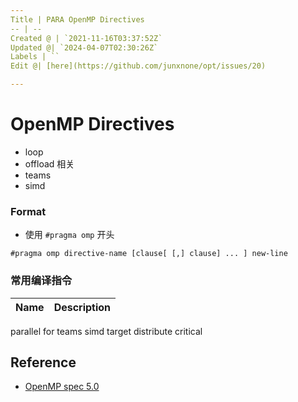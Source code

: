 ```yaml
---
Title | PARA OpenMP Directives
-- | --
Created @ | `2021-11-16T03:37:52Z`
Updated @| `2024-04-07T02:30:26Z`
Labels | ``
Edit @| [here](https://github.com/junxnone/opt/issues/20)

---
```


# OpenMP Directives
- loop
- offload 相关
- teams
- simd



### Format
- 使用 `#pragma omp` 开头

```
#pragma omp directive-name [clause[ [,] clause] ... ] new-line
```

### 常用编译指令


Name | Description
-- | --
parallel
for 
teams
simd
target
distribute
critical

## Reference
- [OpenMP spec 5.0](https://www.openmp.org/spec-html/5.0/openmpch2.html#x30-290002)

